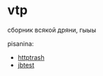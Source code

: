 # vtp

сборник всякой дряни, гыыы

pisanina:
- [httptrash](https://trashly.netlify.app/tiny-rack-web-server-in-ruby/)
- [jbtest](https://trashly.netlify.app/jetbrains-test/)
